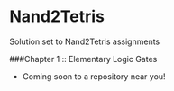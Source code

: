 # Nand2Tetris
Solution set to Nand2Tetris assignments

###Chapter 1 :: Elementary Logic Gates
- Coming soon to a repository near you!
